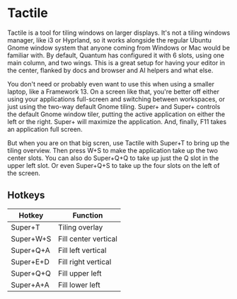 # Tactile

Tactile is a tool for tiling windows on larger displays. It's not a tiling windows manager, like i3 or Hyprland,
so it works alongside the regular Ubuntu Gnome window system that anyone coming from Windows or Mac would be 
familiar with. By default, Quantum has configured it with 6 slots, using one main column, and two wings. This is
a great setup for having your editor in the center, flanked by docs and browser and AI helpers and what else.

You don't need or probably even want to use this when using a smaller laptop, like a Framework 13. On a screen 
like that, you're better off either using your applications full-screen and switching between workspaces, or 
just using the two-way default Gnome tiling. Super+<arrow left> and Super+<arrow right> controls the default 
Gnome window tiler, putting the active application on either the left or the right. Super+<arrow up> will 
maximize the application. And, finally, F11 takes an application full screen.

But when you are on that big scren, use Tactile with Super+T to bring up the tiling overview. Then press W+S 
to make the application take up the two center slots. You can also do Super+Q+Q to take up just the Q slot in 
the upper left slot. Or even Super+Q+S to take up the four slots on the left of the screen.

## Hotkeys

| Hotkey        | Function             |
| ------------- | -------------------- |
| Super+T       | Tiling overlay       |
| Super+W+S     | Fill center vertical |
| Super+Q+A     | Fill left vertical   |
| Super+E+D     | Fill right vertical  |
| Super+Q+Q     | Fill upper left      |
| Super+A+A     | Fill lower left      |
